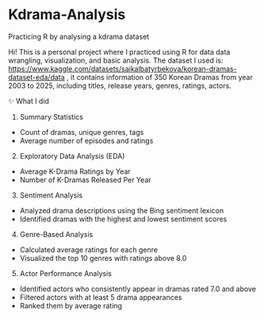 # Kdrama-Analysis
Practicing R by analysing a kdrama dataset

Hi! This is a personal project where I practiced using R for data data wrangling, visualization, and basic analysis. The dataset I used is: https://www.kaggle.com/datasets/saikalbatyrbekova/korean-dramas-dataset-eda/data , it contains information of 350 Korean Dramas from year 2003 to 2025, including titles, release years, genres, ratings, actors.

✨ What I did
1. Summary Statistics
  - Count of dramas, unique genres, tags
  - Average number of episodes and ratings


2. Exploratory Data Analysis (EDA)
  - Average K-Drama Ratings by Year
  - Number of K-Dramas Released Per Year


3. Sentiment Analysis
  - Analyzed drama descriptions using the Bing sentiment lexicon
  - Identified dramas with the highest and lowest sentiment scores
    

4. Genre-Based Analysis
  - Calculated average ratings for each genre
  - Visualized the top 10 genres with ratings above 8.0
    

5. Actor Performance Analysis
  - Identified actors who consistently appear in dramas rated 7.0 and above
  - Filtered actors with at least 5 drama appearances
  - Ranked them by average rating
